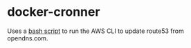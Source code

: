 # docker-cronner

Uses a [bash script](https://github.com/mthssdrbrg/ddns-route53/blob/master/ddns-route53) to run the AWS CLI to update route53 from opendns.com.
